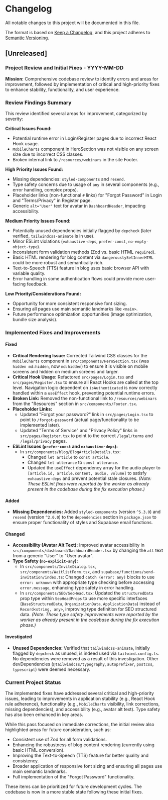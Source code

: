 # Changelog

All notable changes to this project will be documented in this file.

The format is based on [Keep a Changelog](https://keepachangelog.com/en/1.0.0/),
and this project adheres to [Semantic Versioning](https://semver.org/spec/v2.0.0.html).

## [Unreleased]

### Project Review and Initial Fixes - YYYY-MM-DD

**Mission:** Comprehensive codebase review to identify errors and areas for improvement, followed by implementation of critical and high-priority fixes to enhance stability, functionality, and user experience.

### Review Findings Summary

This review identified several areas for improvement, categorized by severity:

**Critical Issues Found:**
- Potential runtime error in Login/Register pages due to incorrect React Hook usage.
- `MobileCharts` component in HeroSection was not visible on any screen size due to incorrect CSS classes.
- Broken internal link to `/resources/webinars` in the site Footer.

**High Priority Issues Found:**
- Missing dependencies: `styled-components` and `resend`.
- Type safety concerns due to usage of `any` in several components (e.g., error handling, complex props).
- Placeholder links (non-functional `#` links) for "Forgot Password" in Login and "Terms/Privacy" in Register page.
- Generic `alt="User"` text for avatar in `DashboardHeader`, impacting accessibility.

**Medium Priority Issues Found:**
- Potentially unused dependencies initially flagged by `depcheck` (later verified, `tailwindcss-animate` is in use).
- Minor ESLint violations (`exhaustive-deps`, `prefer-const`, `no-empty-object-type`).
- Inconsistent form validation methods (Zod vs. basic HTML `required`).
- Basic HTML rendering for blog content via `dangerouslySetInnerHTML` could be more robust and semantically rich.
- Text-to-Speech (TTS) feature in blog uses basic browser API with variable quality.
- Error handling in some authentication flows could provide more user-facing feedback.

**Low Priority/Considerations Found:**
- Opportunity for more consistent responsive font sizing.
- Ensuring all pages use main semantic landmarks like `<main>`.
- Future performance optimization opportunities (image optimization, bundle size analysis).

### Implemented Fixes and Improvements

#### Fixed
- **Critical Rendering Issue:** Corrected Tailwind CSS classes for the `MobileCharts` component in `src/components/HeroSection.tsx` (was `hidden md:hidden`, now `md:hidden`) to ensure it is visible on mobile screens and hidden on medium screens and larger.
- **Critical Hook Usage:** Refactored `src/pages/Login.tsx` and `src/pages/Register.tsx` to ensure all React Hooks are called at the top level. Navigation logic dependent on `isAuthenticated` is now correctly handled within a `useEffect` hook, preventing potential runtime errors.
- **Broken Link:** Removed the non-functional link to `/resources/webinars` from the "Resources" section in `src/components/Footer.tsx`.
- **Placeholder Links:**
    - Updated "Forgot your password?" link in `src/pages/Login.tsx` to point to `/forgot-password` (actual page/functionality to be implemented later).
    - Updated "Terms of Service" and "Privacy Policy" links in `src/pages/Register.tsx` to point to the correct `/legal/terms` and `/legal/privacy` pages.
- **ESLint Issues (`prefer-const` and `exhaustive-deps`):**
    - In `src/components/blog/BlogArticleDetails.tsx`:
        - Changed `let article` to `const article`.
        - Changed `let utterance` to `const utterance`.
        - Updated the `useEffect` dependency array for the audio player to `[article.id, article.content, audio, volume]` to satisfy `exhaustive-deps` and prevent potential stale closures.
    *(Note: These ESLint fixes were reported by the worker as already present in the codebase during the fix execution phase.)*

#### Added
- **Missing Dependencies:** Added `styled-components` (version `^5.3.0`) and `resend` (version `^2.0.0`) to the `dependencies` section in `package.json` to ensure proper functionality of styles and Supabase email functions.

#### Changed
- **Accessibility (Avatar Alt Text):** Improved avatar accessibility in `src/components/dashboard/DashboardHeader.tsx` by changing the `alt` text from a generic "User" to "User avatar".
- **Type Safety (`no-explicit-any`):**
    - In `src/components/InviteDialog.tsx`, `src/components/WaitlistForm.tsx`, and `supabase/functions/send-invitation/index.ts`: Changed `catch (error: any)` blocks to use `error: unknown` with appropriate type checking before accessing `error.message`, enhancing type safety in error handling.
    - In `src/components/SEO/SeoHead.tsx`: Updated the `structuredData` prop type within `SeoHeadProps` to use more specific interfaces (`BaseStructuredData`, `OrganizationData`, `ApplicationData`) instead of `Record<string, any>`, improving type definition for SEO structured data.
    *(Note: These type safety improvements were reported by the worker as already present in the codebase during the fix execution phase.)*

#### Investigated
- **Unused Dependencies:** Verified that `tailwindcss-animate`, initially flagged by `depcheck` as unused, is indeed used via `tailwind.config.ts`. No dependencies were removed as a result of this investigation. Other devDependencies (`@tailwindcss/typography`, `autoprefixer`, `postcss`, `typescript`) were deemed necessary.

### Current Project Status
The implemented fixes have addressed several critical and high-priority issues, leading to improvements in application stability (e.g., React Hook rule adherence), functionality (e.g., `MobileCharts` visibility, link corrections, missing dependencies), and accessibility (e.g., avatar alt text). Type safety has also been enhanced in key areas.

While this pass focused on immediate corrections, the initial review also highlighted areas for future consideration, such as:
- Consistent use of Zod for all form validations.
- Enhancing the robustness of blog content rendering (currently using basic HTML conversion).
- Improving the Text-to-Speech (TTS) feature for better quality and consistency.
- Broader application of responsive font sizing and ensuring all pages use main semantic landmarks.
- Full implementation of the "Forgot Password" functionality.

These items can be prioritized for future development cycles. The codebase is now in a more stable state following these initial fixes.
